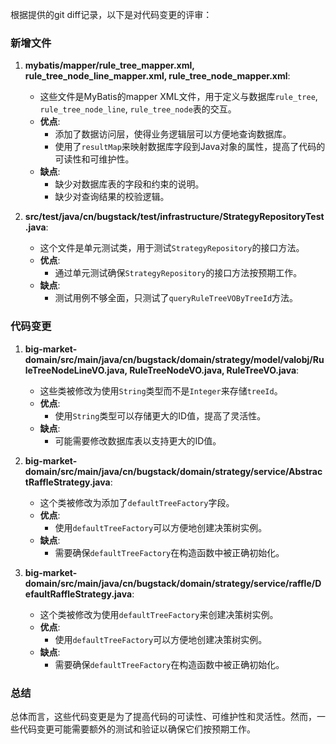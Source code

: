 根据提供的git diff记录，以下是对代码变更的评审：

### 新增文件

1. **mybatis/mapper/rule_tree_mapper.xml, rule_tree_node_line_mapper.xml, rule_tree_node_mapper.xml**:
    - 这些文件是MyBatis的mapper XML文件，用于定义与数据库`rule_tree`, `rule_tree_node_line`, `rule_tree_node`表的交互。
    - **优点**:
        - 添加了数据访问层，使得业务逻辑层可以方便地查询数据库。
        - 使用了`resultMap`来映射数据库字段到Java对象的属性，提高了代码的可读性和可维护性。
    - **缺点**:
        - 缺少对数据库表的字段和约束的说明。
        - 缺少对查询结果的校验逻辑。

2. **src/test/java/cn/bugstack/test/infrastructure/StrategyRepositoryTest.java**:
    - 这个文件是单元测试类，用于测试`StrategyRepository`的接口方法。
    - **优点**:
        - 通过单元测试确保`StrategyRepository`的接口方法按预期工作。
    - **缺点**:
        - 测试用例不够全面，只测试了`queryRuleTreeVOByTreeId`方法。

### 代码变更

1. **big-market-domain/src/main/java/cn/bugstack/domain/strategy/model/valobj/RuleTreeNodeLineVO.java, RuleTreeNodeVO.java, RuleTreeVO.java**:
    - 这些类被修改为使用`String`类型而不是`Integer`来存储`treeId`。
    - **优点**:
        - 使用`String`类型可以存储更大的ID值，提高了灵活性。
    - **缺点**:
        - 可能需要修改数据库表以支持更大的ID值。

2. **big-market-domain/src/main/java/cn/bugstack/domain/strategy/service/AbstractRaffleStrategy.java**:
    - 这个类被修改为添加了`defaultTreeFactory`字段。
    - **优点**:
        - 使用`defaultTreeFactory`可以方便地创建决策树实例。
    - **缺点**:
        - 需要确保`defaultTreeFactory`在构造函数中被正确初始化。

3. **big-market-domain/src/main/java/cn/bugstack/domain/strategy/service/raffle/DefaultRaffleStrategy.java**:
    - 这个类被修改为使用`defaultTreeFactory`来创建决策树实例。
    - **优点**:
        - 使用`defaultTreeFactory`可以方便地创建决策树实例。
    - **缺点**:
        - 需要确保`defaultTreeFactory`在构造函数中被正确初始化。

### 总结

总体而言，这些代码变更是为了提高代码的可读性、可维护性和灵活性。然而，一些代码变更可能需要额外的测试和验证以确保它们按预期工作。